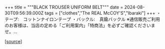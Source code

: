 +++
title = """BLACK TROUSER UNIFORM BELT"""
date = 2024-08-30T09:56:39.000Z
tags = ["clothes","The REAL McCOY'S","Ibaraki"]
+++
・テープ:　コットンナイロンテープ ・バックル:　真鍮バックル ※通信販売ご利用のお客様は、当店の定める「ご利用案内」「特商法」を必ずご確認くださいませ。...

[[source]](https://the-realmccoys.ocnk.net/product/1246)
